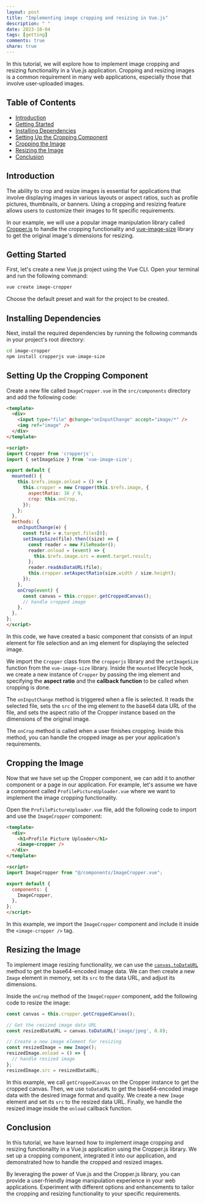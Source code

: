 ```yaml
---
layout: post
title: "Implementing image cropping and resizing in Vue.js"
description: " "
date: 2023-10-04
tags: [getting]
comments: true
share: true
---
```


In this tutorial, we will explore how to implement image cropping and resizing functionality in a Vue.js application. Cropping and resizing images is a common requirement in many web applications, especially those that involve user-uploaded images.

## Table of Contents
- [Introduction](#introduction)
- [Getting Started](#getting-started)
- [Installing Dependencies](#installing-dependencies)
- [Setting Up the Cropping Component](#setting-up-the-cropping-component)
- [Cropping the Image](#cropping-the-image)
- [Resizing the Image](#resizing-the-image)
- [Conclusion](#conclusion)

## Introduction

The ability to crop and resize images is essential for applications that involve displaying images in various layouts or aspect ratios, such as profile pictures, thumbnails, or banners. Using a cropping and resizing feature allows users to customize their images to fit specific requirements.

In our example, we will use a popular image manipulation library called [Cropper.js](https://github.com/fengyuanchen/cropperjs) to handle the cropping functionality and [vue-image-size](https://github.com/adamdbradley/vue-image-size) library to get the original image's dimensions for resizing. 

## Getting Started

First, let's create a new Vue.js project using the Vue CLI. Open your terminal and run the following command:

```bash
vue create image-cropper
```

Choose the default preset and wait for the project to be created.

## Installing Dependencies

Next, install the required dependencies by running the following commands in your project's root directory:

```bash
cd image-cropper
npm install cropperjs vue-image-size
```

## Setting Up the Cropping Component

Create a new file called `ImageCropper.vue` in the `src/components` directory and add the following code:

```html
<template>
  <div>
    <input type="file" @change="onInputChange" accept="image/*" />
    <img ref="image" />
  </div>
</template>

<script>
import Cropper from 'cropperjs';
import { setImageSize } from 'vue-image-size';

export default {
  mounted() {
    this.$refs.image.onload = () => {
      this.cropper = new Cropper(this.$refs.image, {
        aspectRatio: 16 / 9,
        crop: this.onCrop,
      });
    };
  },
  methods: {
    onInputChange(e) {
      const file = e.target.files[0];
      setImageSize(file).then((size) => {
        const reader = new FileReader();
        reader.onload = (event) => {
          this.$refs.image.src = event.target.result;
        };
        reader.readAsDataURL(file);
        this.cropper.setAspectRatio(size.width / size.height);
      });
    },
    onCrop(event) {
      const canvas = this.cropper.getCroppedCanvas();
      // handle cropped image
    },
  },
};
</script>
```

In this code, we have created a basic component that consists of an input element for file selection and an img element for displaying the selected image.

We import the `Cropper` class from the `cropperjs` library and the `setImageSize` function from the `vue-image-size` library. Inside the `mounted` lifecycle hook, we create a new instance of `Cropper` by passing the img element and specifying the **aspect ratio** and the **callback function** to be called when cropping is done.

The `onInputChange` method is triggered when a file is selected. It reads the selected file, sets the `src` of the img element to the base64 data URL of the file, and sets the aspect ratio of the Cropper instance based on the dimensions of the original image.

The `onCrop` method is called when a user finishes cropping. Inside this method, you can handle the cropped image as per your application's requirements.

## Cropping the Image

Now that we have set up the Cropper component, we can add it to another component or a page in our application. For example, let's assume we have a component called `ProfilePictureUploader.vue` where we want to implement the image cropping functionality.

Open the `ProfilePictureUploader.vue` file, add the following code to import and use the `ImageCropper` component:

```html
<template>
  <div>
    <h1>Profile Picture Uploader</h1>
    <image-cropper />
  </div>
</template>

<script>
import ImageCropper from "@/components/ImageCropper.vue";

export default {
  components: {
    ImageCropper,
  },
};
</script>
```

In this example, we import the `ImageCropper` component and include it inside the `<image-cropper />` tag.

## Resizing the Image

To implement image resizing functionality, we can use the [`canvas.toDataURL`](https://developer.mozilla.org/en-US/docs/Web/API/HTMLCanvasElement/toDataURL) method to get the base64-encoded image data. We can then create a new `Image` element in memory, set its `src` to the data URL, and adjust its dimensions.

Inside the `onCrop` method of the `ImageCropper` component, add the following code to resize the image:

```javascript
const canvas = this.cropper.getCroppedCanvas();

// Get the resized image data URL
const resizedDataURL = canvas.toDataURL('image/jpeg', 0.8);

// Create a new image element for resizing
const resizedImage = new Image();
resizedImage.onload = () => {
  // handle resized image
};
resizedImage.src = resizedDataURL;
```

In this example, we call `getCroppedCanvas` on the Cropper instance to get the cropped canvas. Then, we use `toDataURL` to get the base64-encoded image data with the desired image format and quality. We create a new `Image` element and set its `src` to the resized data URL. Finally, we handle the resized image inside the `onload` callback function.

## Conclusion

In this tutorial, we have learned how to implement image cropping and resizing functionality in a Vue.js application using the Cropper.js library. We set up a cropping component, integrated it into our application, and demonstrated how to handle the cropped and resized images.

By leveraging the power of Vue.js and the Cropper.js library, you can provide a user-friendly image manipulation experience in your web applications. Experiment with different options and enhancements to tailor the cropping and resizing functionality to your specific requirements.